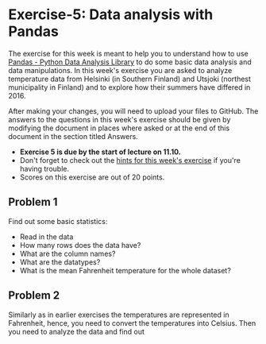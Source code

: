 # Exercise-5: Data analysis with Pandas 

The exercise for this week is meant to help you to understand how to use [Pandas - Python Data Analysis Library](http://pandas.pydata.org/)
to do some basic data analysis and data manipulations. In this week's exercise you are asked to analyze
temperature data from Helsinki (in Southern Finland) and Utsjoki (northest municipality in Finland)
and to explore how their summers have differed in 2016.

After making your changes, you will need to upload your files to GitHub. The answers to the questions in this week's exercise should be given by modifying the document in places where asked or at the end of this document in the section titled Answers.

 - **Exercise 5 is due by the start of lecture on 11.10.**
 - Don't forget to check out the [hints for this week's exercise](https://geo-python.github.io/2017/lessons/L5/exercise-5-hints.html) if you're having trouble.
 - Scores on this exercise are out of 20 points.

## Problem 1

Find out some basic statistics:

- Read in the data
- How many rows does the data have?
- What are the column names?
- What are the datatypes?
- What is the mean Fahrenheit temperature for the whole dataset?


## Problem 2

Similarly as in earlier exercises the temperatures are represented in Fahrenheit, hence, you need to convert the temperatures into Celsius. Then you need to analyze the data and find out 
